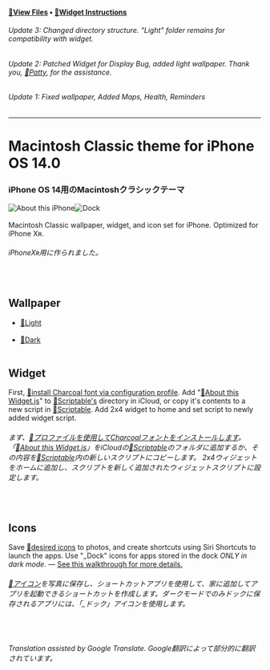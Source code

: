 #### [&#128279;View Files](https://github.com/MisutaaUrufu/iOS-System-14-Theme/tree/master/Files) • [&#128279;Widget Instructions](#widget)<br/>

###### Update 3: Changed directory structure. "Light" folder remains for compatibility with widget.
###### Update 2: Patched Widget for Display Bug, added light wallpaper. Thank you, [&#128279;Patty](https://twitter.com/adamsandlerfanx), for the assistance.<br/>
###### Update 1: Fixed wallpaper, Added Maps, Health, Reminders<br/>

--------

# Macintosh Classic theme for iPhone OS 14.0
### iPhone OS 14用のMacintoshクラシックテーマ
![About this iPhone](https://raw.githubusercontent.com/MisutaaUrufu/iOS-System-14-Theme/master/Light/Marketing/about.JPG)![Dock](https://raw.githubusercontent.com/MisutaaUrufu/iOS-System-14-Theme/master/Light/Marketing/dock.png)<br/><br/>
Macintosh Classic wallpaper, widget, and icon set for iPhone. Optimized for iPhone Xʀ.<br/>
###### iPhoneXʀ用に作られました。
<br/>

## Wallpaper
* [&#128279;Light](https://github.com/MisutaaUrufu/iOS-System-14-Theme/blob/master/Files/Background_Xʀ_Light.png)<br/><br/>
* [&#128279;Dark](https://github.com/MisutaaUrufu/iOS-System-14-Theme/blob/master/Files/Background_Xʀ.png)<br/><br/>

## Widget
First, [&#128279;install Charcoal font via configuration profile](https://github.com/MisutaaUrufu/iOS-System-14-Theme/raw/master/Files/Charcoal%20Sans-Serif%20by%20Apple%20Inc..mobileconfig). Add "[&#128279;About this Widget.js](https://github.com/MisutaaUrufu/iOS-System-14-Theme/blob/master/Files/Scriptable/About%20This%20Widget.js)" to [&#128279;Scriptable's](https://scriptable.app) directory in iCloud, or copy it's contents to a new script in [&#128279;Scriptable](https://scriptable.app). Add 2x4 widget to home and set script to newly added widget script.<br/>
###### まず、[&#128279;プロファイルを使用してCharcoalフォントをインストールします](https://github.com/MisutaaUrufu/iOS-System-14-Theme/raw/master/Files/Charcoal%20Sans-Serif%20by%20Apple%20Inc..mobileconfig)。「[&#128279;About this Widget.js](https://github.com/MisutaaUrufu/iOS-System-14-Theme/blob/master/Files/Scriptable/About%20This%20Widget.js)」をiCloudの[&#128279;Scriptable](https://scriptable.app)のフォルダに追加するか、その内容を[&#128279;Scriptable](https://scriptable.app)内の新しいスクリプトにコピーします。 2x4ウィジェットをホームに追加し、スクリプトを新しく追加されたウィジェットスクリプトに設定します。
<br/>

## Icons
Save [&#128279;desired icons](https://github.com/MisutaaUrufu/iOS-System-14-Theme/tree/master/Files/Icons) to photos, and create shortcuts using Siri Shortcuts to launch the apps. Use "_Dock" icons for apps stored in the dock *ONLY in dark mode*. — [See this walkthrough for more details.](https://www.macrumors.com/how-to/change-app-icons/)<br/>
###### [&#128279;アイコン](https://github.com/MisutaaUrufu/iOS-System-14-Theme/tree/master/Files/Icons)を写真に保存し、ショートカットアプリを使用して、家に追加してアプリを起動できるショートカットを作成します。ダークモードでのみドックに保存されるアプリには、「_ドック」アイコンを使用します。
<br/>

###### Translation assisted by Google Translate. Google翻訳によって部分的に翻訳されています。
